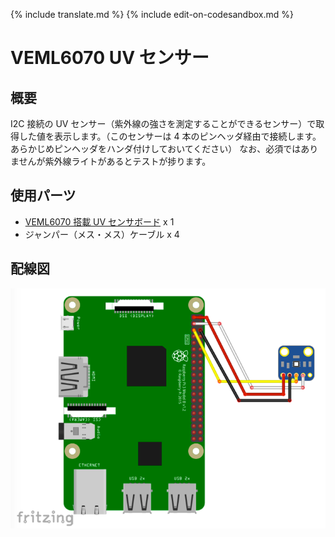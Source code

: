 {% include translate.md %}
{% include edit-on-codesandbox.md %}

# VEML6070 UV センサー

## 概要

I2C 接続の UV センサー（紫外線の強さを測定することができるセンサー）で取得した値を表示します。（このセンサーは 4 本のピンヘッダ経由で接続します。あらかじめピンヘッダをハンダ付けしておいてください）
なお、必須ではありませんが紫外線ライトがあるとテストが捗ります。

## 使用パーツ

- [VEML6070 搭載 UV センサボード](https://www.switch-science.com/catalog/2748/) x 1
- ジャンパー（メス・メス）ケーブル x 4

## 配線図

![配線図](schematic.png)
